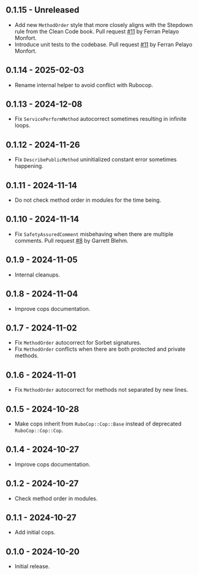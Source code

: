 ## 0.1.15 - Unreleased

- Add new `MethodOrder` style that more closely aligns with the Stepdown rule
  from the Clean Code book. Pull request
  [#11](https://github.com/jeromedalbert/rubocop-obsession/pull/11) by Ferran
  Pelayo Monfort.
- Introduce unit tests to the codebase. Pull request
  [#11](https://github.com/jeromedalbert/rubocop-obsession/pull/11) by Ferran
  Pelayo Monfort.

## 0.1.14 - 2025-02-03

- Rename internal helper to avoid conflict with Rubocop.

## 0.1.13 - 2024-12-08

- Fix `ServicePerformMethod` autocorrect sometimes resulting in infinite loops.

## 0.1.12 - 2024-11-26

- Fix `DescribePublicMethod` uninitialized constant error sometimes happening.

## 0.1.11 - 2024-11-14

- Do not check method order in modules for the time being.

## 0.1.10 - 2024-11-14

- Fix `SafetyAssuredComment` misbehaving when there are multiple comments. Pull
  request [#8](https://github.com/jeromedalbert/rubocop-obsession/pull/8) by
  Garrett Blehm.

## 0.1.9 - 2024-11-05

- Internal cleanups.

## 0.1.8 - 2024-11-04

- Improve cops documentation.

## 0.1.7 - 2024-11-02

- Fix `MethodOrder` autocorrect for Sorbet signatures.
- Fix `MethodOrder` conflicts when there are both protected and private
  methods.

## 0.1.6 - 2024-11-01

- Fix `MethodOrder` autocorrect for methods not separated by new lines.

## 0.1.5 - 2024-10-28

- Make cops inherit from `RuboCop::Cop::Base` instead of deprecated
  `RuboCop::Cop::Cop`.

## 0.1.4 - 2024-10-27

- Improve cops documentation.

## 0.1.2 - 2024-10-27

- Check method order in modules.

## 0.1.1 - 2024-10-27

- Add initial cops.

## 0.1.0 - 2024-10-20

- Initial release.
